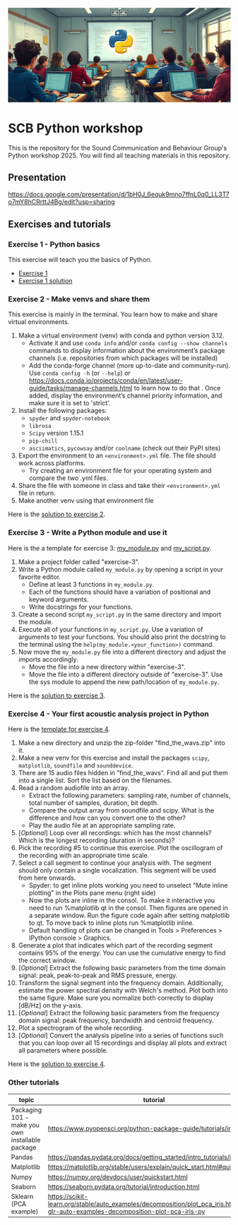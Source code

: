 ![SCB Python Workshop](./img/python_learning_fluxai.png)
# SCB Python workshop
This is the repository for the Sound Communication and Behaviour Group's Python workshop 2025. You will find all teaching materials in this repository.


## Presentation
https://docs.google.com/presentation/d/1bH0J_6equk9mno7ffnL0q0_LL3T7o7mY8hCRrttJ4Bg/edit?usp=sharing

## Exercises and tutorials
### Exercise 1 - Python basics
This exercise will teach you the basics of Python.
* [Exercise 1](./exercise-1/exercise_1_python_basics.ipynb)
* [Exercise 1 solution](./exercise-1/exercise_1_python_basics_solution.ipynb)


### Exercise 2 - Make venvs and share them
This exercise is mainly in the terminal. You learn how to make and share virtual environments.

1. Make a virtual environment (venv) with conda and python version 3.12. 
    * Activate it and use `conda info` and/or `conda config --show channels` commands to display information about the environment’s package channels (i.e. repositories from which packages will be installed)
    * Add the conda-forge channel (more up-to-date and community-run). Use `conda config -h` (or `--help`) or https://docs.conda.io/projects/conda/en/latest/user-guide/tasks/manage-channels.html to learn how to do that . Once added, display the environment’s channel priority information, and make sure it is set to 'strict'.
2. Install the following packages:
    * `spyder` and `spyder-notebook `
    * `librosa`
    * `Scipy` version 1.15.1
    * `pip-chill`
    * `asciimatics`, `pycowsay` and/or `coolname` (check out their PyPI sites)
3. Export the environment to an `<environment>.yml` file. The file should work across platforms.
    * Try creating an environment file for your operating system and compare the two .yml files.
4. Share the file with someone in class and take their `<environment>.yml` file in return.
5. Make another venv using that environment file

Here is the [solution to exercise 2](./exercise-2/exercise_2_venvs_solution.txt).


### Exercise 3 - Write a Python module and use it
Here is the a template for exercise 3: [my_module.py](./exercise-3/my_module.py) and [my_script.py](./exercise-3/my_script.py).

1. Make a project folder called "exercise-3".
2. Write a Python module called `my_module.py` by opening a script in your favorite editor.
    * Define at least 3 functions in `my_module.py`. 
    * Each of the functions should have a variation of positional and keyword arguments.
    * Write docstrings for your functions.
3. Create a second script `my_script.py` in the same directory and import the module.
4. Execute all of your functions in `my_script.py`. Use a variation of arguments to test your functions. You should also print the docstring to the terminal using the `help(my_module.<your_function>)` command.
5. Now move the `my_module.py` file into a different directory and adjust the imports accordingly.
    * Move the file into a new directory within "exercise-3". 
    * Move the file into a different directory outside of "exercise-3". Use the sys module to append the new path/location of `my_module.py`. 

Here is the [solution to exercise 3](./exercise-3/solution).

### Exercise 4 - Your first acoustic analysis project in Python
Here is the [template for exercise 4](./exercise-4/exercise_4_acoustic_analysis.py).

1. Make a new directory and unzip the zip-folder "find_the_wavs.zip" into it.
2. Make a new venv for this exercise and install the packages `scipy`, `matplotlib`, `soundfile` and `sounddevice`.
3. There are 15 audio files hidden in "find_the_wavs". Find all and put them into a single list. Sort the list based on the filenames.
4. Read a random audiofile into an array.
    * Extract the following parameters: sampling rate, number of channels, total number of samples, duration, bit depth.
    * Compare the output array from soundfile and scipy. What is the difference and how can you convert one to the other?
    * Play the audio file at an appropriate sampling rate.
5. [_Optional_] Loop over all recordings: which has the most channels? Which is the longest recording (duration in seconds)?
6. Pick the recording #5 to continue this exercise. Plot the oscillogram of the recording with an appropriate time scale. 
7. Select a call segment to continue your analysis with. The segment should only contain a single vocalization. This segment will be used from here onwards.
    * Spyder: to get inline plots working you need to unselect "Mute inline plotting" in the Plots pane menu (right side)
    * Now the plots are inline in the consol. To make it interactive you need to run %matplotlib qt in the consol. Then figures are opened in a separate window. Run the figure code again after setting matplotlib to qt. To move back to inline plots run %matplotlib inline. 
    * Default handling of plots can be changed in Tools > Preferences > IPython console > Graphics.
8. Generate a plot that indicates which part of the recording segment contains 95% of the energy. You can use the cumulative energy to find the correct window.
9. [_Optional_] Extract the following basic parameters from the time domain signal: peak, peak-to-peak and RMS pressure, energy.
10. Transform the signal segment into the frequency domain. Additionally, estimate the power spectral density with Welch's method. Plot both into the same figure. Make sure you normalize both correctly to display [dB/Hz] on the y-axis.
11. [_Optional_] Extract the following basic parameters from the frequency domain signal: peak frequency, bandwidth and centroid frequency.
12. Plot a spectrogram of the whole recording.
13. [_Optional_] Convert the analysis pipeline into a series of functions such that you can loop over all 15 recordings and display all plots and extract all parameters where possible. 

Here is the [solution to exercise 4](./exercise-4/exercise_4_acoustic_analysis_solution.py).

### Other tutorials
topic | tutorial
--- | ---
Packaging 101 - make you own installable package | https://www.pyopensci.org/python-package-guide/tutorials/intro.html 
Pandas | https://pandas.pydata.org/docs/getting_started/intro_tutorials/index.html
Matplotlib | https://matplotlib.org/stable/users/explain/quick_start.html#quick-start
Numpy | https://numpy.org/devdocs/user/quickstart.html
Seaborn | https://seaborn.pydata.org/tutorial/introduction.html
Sklearn (PCA example) | https://scikit-learn.org/stable/auto_examples/decomposition/plot_pca_iris.html#sphx-glr-auto-examples-decomposition-plot-pca-iris-py 
